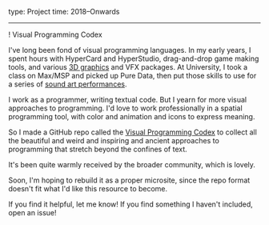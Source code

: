 type: Project
time: 2018–Onwards

---

<style>
  #wiggle {
    margin: 0;
    z-index: -1;
  }
</style>

<div id="wiggle"></div>

! Visual Programming Codex

I've long been fond of visual programming languages. In my early years, I spent hours with HyperCard and HyperStudio, drag-and-drop game making tools, and various [3D graphics](/art/#3d) and VFX packages. At University, I took a class on Max/MSP and picked up Pure Data, then put those skills to use for a series of [sound art performances](/performance/#sound-art).

I work as a programmer, writing textual code. But I yearn for more visual approaches to programming. I'd love to work professionally in a spatial programming tool, with color and animation and icons to express meaning.

So I made a GitHub repo called the [Visual Programming Codex](http://github.com/ivanreese/visual-programming-codex) to collect all the beautiful and weird and inspiring and ancient approaches to programming that stretch beyond the confines of text.

It's been quite warmly received by the broader community, which is lovely.

Soon, I'm hoping to rebuild it as a proper microsite, since the repo format doesn't fit what I'd like this resource to become.

If you find it helpful, let me know! If you find something I haven't included, open an issue!

<script>
  var F2, F3, G2, G3, Grad, PI, TAU, clip, fade, grad3, gradP, lerp, p, perlin2, perlin3, perm, scale, seed, simplex2, simplex3;

  PI = Math.PI;

  TAU = PI * 2;

  clip = function(input, inputMin, inputMax) {
    if (inputMin == null) {
      inputMin = 0;
    }
    if (inputMax == null) {
      inputMax = 1;
    }
    return Math.min(inputMax, Math.max(inputMin, input));
  };

  scale = function(input, inputMin, inputMax, outputMin, outputMax, doClip) {
    if (inputMin == null) {
      inputMin = 0;
    }
    if (inputMax == null) {
      inputMax = 1;
    }
    if (outputMin == null) {
      outputMin = 0;
    }
    if (outputMax == null) {
      outputMax = 1;
    }
    if (doClip == null) {
      doClip = false;
    }
    if (inputMin === inputMax) {
      return outputMin;
    }
    if (doClip) {
      input = clip(input, inputMin, inputMax);
    }
    input -= inputMin;
    input /= inputMax - inputMin;
    input *= outputMax - outputMin;
    input += outputMin;
    return input;
  };

  lerp = function(a, b, t) {
    return (1 - t) * a + t * b;
  };

  Grad = function(x, y, z) {
    this.x = x;
    this.y = y;
    this.z = z;
  };

  fade = function(t) {
    return t * t * t * (t * (t * 6 - 15) + 10);
  };

  lerp = function(a, b, t) {
    return (1 - t) * a + t * b;
  };

  Grad.prototype.dot2 = function(x, y) {
    return this.x * x + this.y * y;
  };

  Grad.prototype.dot3 = function(x, y, z) {
    return this.x * x + this.y * y + this.z * z;
  };

  grad3 = [new Grad(1, 1, 0), new Grad(-1, 1, 0), new Grad(1, -1, 0), new Grad(-1, -1, 0), new Grad(1, 0, 1), new Grad(-1, 0, 1), new Grad(1, 0, -1), new Grad(-1, 0, -1), new Grad(0, 1, 1), new Grad(0, -1, 1), new Grad(0, 1, -1), new Grad(0, -1, -1)];

  p = [151, 160, 137, 91, 90, 15, 131, 13, 201, 95, 96, 53, 194, 233, 7, 225, 140, 36, 103, 30, 69, 142, 8, 99, 37, 240, 21, 10, 23, 190, 6, 148, 247, 120, 234, 75, 0, 26, 197, 62, 94, 252, 219, 203, 117, 35, 11, 32, 57, 177, 33, 88, 237, 149, 56, 87, 174, 20, 125, 136, 171, 168, 68, 175, 74, 165, 71, 134, 139, 48, 27, 166, 77, 146, 158, 231, 83, 111, 229, 122, 60, 211, 133, 230, 220, 105, 92, 41, 55, 46, 245, 40, 244, 102, 143, 54, 65, 25, 63, 161, 1, 216, 80, 73, 209, 76, 132, 187, 208, 89, 18, 169, 200, 196, 135, 130, 116, 188, 159, 86, 164, 100, 109, 198, 173, 186, 3, 64, 52, 217, 226, 250, 124, 123, 5, 202, 38, 147, 118, 126, 255, 82, 85, 212, 207, 206, 59, 227, 47, 16, 58, 17, 182, 189, 28, 42, 223, 183, 170, 213, 119, 248, 152, 2, 44, 154, 163, 70, 221, 153, 101, 155, 167, 43, 172, 9, 129, 22, 39, 253, 19, 98, 108, 110, 79, 113, 224, 232, 178, 185, 112, 104, 218, 246, 97, 228, 251, 34, 242, 193, 238, 210, 144, 12, 191, 179, 162, 241, 81, 51, 145, 235, 249, 14, 239, 107, 49, 192, 214, 31, 181, 199, 106, 157, 184, 84, 204, 176, 115, 121, 50, 45, 127, 4, 150, 254, 138, 236, 205, 93, 222, 114, 67, 29, 24, 72, 243, 141, 128, 195, 78, 66, 215, 61, 156, 180];

  perm = new Array(512);

  gradP = new Array(512);

  seed = function(seed) {
    var i, v;
    if (seed > 0 && seed < 1) {
      seed *= 65536;
    }
    seed = Math.floor(seed);
    if (seed < 256) {
      seed |= seed << 8;
    }
    i = 0;
    while (i < 256) {
      v = void 0;
      if (i & 1) {
        v = p[i] ^ seed & 255;
      } else {
        v = p[i] ^ seed >> 8 & 255;
      }
      perm[i] = perm[i + 256] = v;
      gradP[i] = gradP[i + 256] = grad3[v % 12];
      i++;
    }
  };

  seed(0);


  /*
  for(var i=0; i<256; i++) {
    perm[i] = perm[i + 256] = p[i];
    gradP[i] = gradP[i + 256] = grad3[perm[i] % 12];
  }
   */

  F2 = 0.5 * (Math.sqrt(3) - 1);

  G2 = (3 - Math.sqrt(3)) / 6;

  F3 = 1 / 3;

  G3 = 1 / 6;

  simplex2 = function(xin, yin) {
    var gi0, gi1, gi2, i, i1, j, j1, n0, n1, n2, s, t, t0, t1, t2, x0, x1, x2, y0, y1, y2;
    n0 = void 0;
    n1 = void 0;
    n2 = void 0;
    s = (xin + yin) * F2;
    i = Math.floor(xin + s);
    j = Math.floor(yin + s);
    t = (i + j) * G2;
    x0 = xin - i + t;
    y0 = yin - j + t;
    i1 = void 0;
    j1 = void 0;
    if (x0 > y0) {
      i1 = 1;
      j1 = 0;
    } else {
      i1 = 0;
      j1 = 1;
    }
    x1 = x0 - i1 + G2;
    y1 = y0 - j1 + G2;
    x2 = x0 - 1 + 2 * G2;
    y2 = y0 - 1 + 2 * G2;
    i &= 255;
    j &= 255;
    gi0 = gradP[i + perm[j]];
    gi1 = gradP[i + i1 + perm[j + j1]];
    gi2 = gradP[i + 1 + perm[j + 1]];
    t0 = 0.5 - (x0 * x0) - (y0 * y0);
    if (t0 < 0) {
      n0 = 0;
    } else {
      t0 *= t0;
      n0 = t0 * t0 * gi0.dot2(x0, y0);
    }
    t1 = 0.5 - (x1 * x1) - (y1 * y1);
    if (t1 < 0) {
      n1 = 0;
    } else {
      t1 *= t1;
      n1 = t1 * t1 * gi1.dot2(x1, y1);
    }
    t2 = 0.5 - (x2 * x2) - (y2 * y2);
    if (t2 < 0) {
      n2 = 0;
    } else {
      t2 *= t2;
      n2 = t2 * t2 * gi2.dot2(x2, y2);
    }
    return 70 * (n0 + n1 + n2);
  };

  simplex3 = function(xin, yin, zin) {
    var gi0, gi1, gi2, gi3, i, i1, i2, j, j1, j2, k, k1, k2, n0, n1, n2, n3, s, t, t0, t1, t2, t3, x0, x1, x2, x3, y0, y1, y2, y3, z0, z1, z2, z3;
    n0 = void 0;
    n1 = void 0;
    n2 = void 0;
    n3 = void 0;
    s = (xin + yin + zin) * F3;
    i = Math.floor(xin + s);
    j = Math.floor(yin + s);
    k = Math.floor(zin + s);
    t = (i + j + k) * G3;
    x0 = xin - i + t;
    y0 = yin - j + t;
    z0 = zin - k + t;
    i1 = void 0;
    j1 = void 0;
    k1 = void 0;
    i2 = void 0;
    j2 = void 0;
    k2 = void 0;
    if (x0 >= y0) {
      if (y0 >= z0) {
        i1 = 1;
        j1 = 0;
        k1 = 0;
        i2 = 1;
        j2 = 1;
        k2 = 0;
      } else if (x0 >= z0) {
        i1 = 1;
        j1 = 0;
        k1 = 0;
        i2 = 1;
        j2 = 0;
        k2 = 1;
      } else {
        i1 = 0;
        j1 = 0;
        k1 = 1;
        i2 = 1;
        j2 = 0;
        k2 = 1;
      }
    } else {
      if (y0 < z0) {
        i1 = 0;
        j1 = 0;
        k1 = 1;
        i2 = 0;
        j2 = 1;
        k2 = 1;
      } else if (x0 < z0) {
        i1 = 0;
        j1 = 1;
        k1 = 0;
        i2 = 0;
        j2 = 1;
        k2 = 1;
      } else {
        i1 = 0;
        j1 = 1;
        k1 = 0;
        i2 = 1;
        j2 = 1;
        k2 = 0;
      }
    }
    x1 = x0 - i1 + G3;
    y1 = y0 - j1 + G3;
    z1 = z0 - k1 + G3;
    x2 = x0 - i2 + 2 * G3;
    y2 = y0 - j2 + 2 * G3;
    z2 = z0 - k2 + 2 * G3;
    x3 = x0 - 1 + 3 * G3;
    y3 = y0 - 1 + 3 * G3;
    z3 = z0 - 1 + 3 * G3;
    i &= 255;
    j &= 255;
    k &= 255;
    gi0 = gradP[i + perm[j + perm[k]]];
    gi1 = gradP[i + i1 + perm[j + j1 + perm[k + k1]]];
    gi2 = gradP[i + i2 + perm[j + j2 + perm[k + k2]]];
    gi3 = gradP[i + 1 + perm[j + 1 + perm[k + 1]]];
    t0 = 0.6 - (x0 * x0) - (y0 * y0) - (z0 * z0);
    if (t0 < 0) {
      n0 = 0;
    } else {
      t0 *= t0;
      n0 = t0 * t0 * gi0.dot3(x0, y0, z0);
    }
    t1 = 0.6 - (x1 * x1) - (y1 * y1) - (z1 * z1);
    if (t1 < 0) {
      n1 = 0;
    } else {
      t1 *= t1;
      n1 = t1 * t1 * gi1.dot3(x1, y1, z1);
    }
    t2 = 0.6 - (x2 * x2) - (y2 * y2) - (z2 * z2);
    if (t2 < 0) {
      n2 = 0;
    } else {
      t2 *= t2;
      n2 = t2 * t2 * gi2.dot3(x2, y2, z2);
    }
    t3 = 0.6 - (x3 * x3) - (y3 * y3) - (z3 * z3);
    if (t3 < 0) {
      n3 = 0;
    } else {
      t3 *= t3;
      n3 = t3 * t3 * gi3.dot3(x3, y3, z3);
    }
    return 32 * (n0 + n1 + n2 + n3);
  };

  perlin2 = function(x, y) {
    var X, Y, n00, n01, n10, n11, u;
    X = Math.floor(x);
    Y = Math.floor(y);
    x = x - X;
    y = y - Y;
    X = X & 255;
    Y = Y & 255;
    n00 = gradP[X + perm[Y]].dot2(x, y);
    n01 = gradP[X + perm[Y + 1]].dot2(x, y - 1);
    n10 = gradP[X + 1 + perm[Y]].dot2(x - 1, y);
    n11 = gradP[X + 1 + perm[Y + 1]].dot2(x - 1, y - 1);
    u = fade(x);
    return lerp(lerp(n00, n10, u), lerp(n01, n11, u), fade(y));
  };

  perlin3 = function(x, y, z) {
    var X, Y, Z, n000, n001, n010, n011, n100, n101, n110, n111, u, v, w;
    X = Math.floor(x);
    Y = Math.floor(y);
    Z = Math.floor(z);
    x = x - X;
    y = y - Y;
    z = z - Z;
    X = X & 255;
    Y = Y & 255;
    Z = Z & 255;
    n000 = gradP[X + perm[Y + perm[Z]]].dot3(x, y, z);
    n001 = gradP[X + perm[Y + perm[Z + 1]]].dot3(x, y, z - 1);
    n010 = gradP[X + perm[Y + 1 + perm[Z]]].dot3(x, y - 1, z);
    n011 = gradP[X + perm[Y + 1 + perm[Z + 1]]].dot3(x, y - 1, z - 1);
    n100 = gradP[X + 1 + perm[Y + perm[Z]]].dot3(x - 1, y, z);
    n101 = gradP[X + 1 + perm[Y + perm[Z + 1]]].dot3(x - 1, y, z - 1);
    n110 = gradP[X + 1 + perm[Y + 1 + perm[Z]]].dot3(x - 1, y - 1, z);
    n111 = gradP[X + 1 + perm[Y + 1 + perm[Z + 1]]].dot3(x - 1, y - 1, z - 1);
    u = fade(x);
    v = fade(y);
    w = fade(z);
    return lerp(lerp(lerp(n000, n100, u), lerp(n001, n101, u), w), lerp(lerp(n010, n110, u), lerp(n011, n111, u), w), v);
  };

  var container = document.querySelector("#wiggle")
  var API, absolutePos, blurSamples, blurTime, count, dpr, granularity, height, l, len, makeSurface, memoizedNoise, name, noiseMemory, noiseRadius, phase, ref, render, renderMain, renderRequested, requestRender, requestResize, resize, running, surfaceNames, surfaces, width, x1, x2, y1, y2;
  surfaceNames = ["main", "blur"];
  dpr = 1;
  surfaces = {};
  width = 0;
  height = 0;
  running = false;
  renderRequested = false;
  count = 0;
  phase = 0;
  absolutePos = function(elm) {
    elm.style.position = "absolute";
    elm.style.top = elm.style.left = "0";
    return elm.style.width = elm.style.height = "100%";
  };
  makeSurface = function(name) {
    var canvas;
    canvas = document.createElement("canvas");
    container.appendChild(canvas);
    absolutePos(canvas);
    return surfaces[name] = {
      canvas: canvas,
      context: canvas.getContext("2d")
    };
  };
  resize = function() {
    var name, surface;
    width = container.offsetWidth * dpr;
    height = container.offsetHeight * dpr;
    for (name in surfaces) {
      surface = surfaces[name];
      surface.canvas.width = width;
      surface.canvas.height = height;
    }
    return null;
  };
  requestResize = function() {
    var heightChanged, widthChanged;
    widthChanged = 2 < Math.abs(width - container.offsetWidth * dpr);
    heightChanged = 50 < Math.abs(height - container.offsetHeight * dpr);
    if (widthChanged || heightChanged) {
      return requestAnimationFrame(function(time) {
        var first;
        first = true;
        resize();
        if (!renderRequested) {
          return render();
        }
      });
    }
  };
  requestRender = function() {
    if (!renderRequested) {
      renderRequested = true;
      return requestAnimationFrame(render);
    }
  };
  render = function(ms) {
    var t;
    t = ms / 1000;
    renderRequested = false;
    if (isNaN(ms)) {
      return requestRender();
    }
    if (running) {
      requestRender();
    }
    if (document.hidden) {
      return;
    }
    t /= 5;
    return renderMain(t);
  };
  noiseRadius = 0.5;
  x1 = function(t) {
    seed = 317;
    return 0.25 * width + width / 5 * memoizedNoise(seed + noiseRadius * Math.cos(TAU * t * .3), noiseRadius * Math.sin(TAU * t * .3));
  };
  y1 = function(t) {
    seed = 1697;
    return 0.1 * height + 200 + width / 8 * memoizedNoise(seed + noiseRadius * Math.cos(TAU * t * .3), noiseRadius * Math.sin(TAU * t * .3));
  };
  x2 = function(t) {
    seed = 1317;
    return 0.75 * width + width / 8 * memoizedNoise(seed + noiseRadius * Math.cos(TAU * t * .2), noiseRadius * Math.sin(TAU * t * .2));
  };
  y2 = function(t) {
    seed = 697;
    return 0.1 * height + 200 + width / 10 * memoizedNoise(seed + noiseRadius * Math.cos(TAU * t * .2), noiseRadius * Math.sin(TAU * t * .2));
  };
  blurTime = 1;
  blurSamples = 5;
  noiseMemory = [];
  granularity = 0.01;
  window.addEventListener("mousemove", function(e) {
    noiseMemory = [];
    granularity = Math.pow(10, scale(e.clientY, 0, height, -1, -2.5));
    blurSamples = scale(e.clientX, 0, width, 1, 10);
    return blurSamples = Math.floor(blurSamples * blurSamples);
  });
  memoizedNoise = function(x, y) {
    var s, smem, t, tmem;
    t = Math.round(x / granularity);
    s = Math.round(y / granularity);
    tmem = noiseMemory[t] != null ? noiseMemory[t] : noiseMemory[t] = [];
    return smem = tmem[s] != null ? tmem[s] : tmem[s] = simplex2(x, y);
  };
  renderMain = function(time, blur) {
    var alphaCurve, ctx, delay, frac, i, l, m, ref, ref1, results, steps, t, tFrac, x, y;
    ctx = surfaces.main.context;
    ctx.clearRect(0, 0, width, height);
    results = [];
    for (i = l = 0, ref = blurSamples; 0 <= ref ? l < ref : l > ref; i = 0 <= ref ? ++l : --l) {
      tFrac = i / blurSamples;
      t = time - tFrac * blurTime;
      alphaCurve = Math.cos(scale(i, 0, blurSamples, -PI, PI));
      ctx.globalAlpha = scale(alphaCurve, -1, 1, 0.1, .5);
      ctx.beginPath();
      ctx.strokeWidth = 2;
      ctx.strokeStyle = "hsl(311 100% 10%)";
      ctx.moveTo(x1(t), y1(t));
      steps = 100;
      delay = 3;
      for (i = m = 1, ref1 = steps; 1 <= ref1 ? m < ref1 : m > ref1; i = 1 <= ref1 ? ++m : --m) {
        frac = i / steps;
        x = lerp(x1(t - delay * frac), x2(t - delay * (1 - frac)), frac);
        y = lerp(y1(t - delay * frac), y2(t - delay * (1 - frac)), frac);
        ctx.lineTo(x, y);
      }
      results.push(ctx.stroke());
    }
    return results;
  };
  absolutePos(container);

  for (l = 0, len = surfaceNames.length; l < len; l++) {
    name = surfaceNames[l];
    makeSurface(name);
  }
  if ((ref = surfaces.blur) != null) {
    ref.canvas.style["-webkit-filter"] = "blur(20px)";
  }
  window.addEventListener("resize", requestResize);
  resize();
  running = !window.reduceMotion;
  render();
</script>
